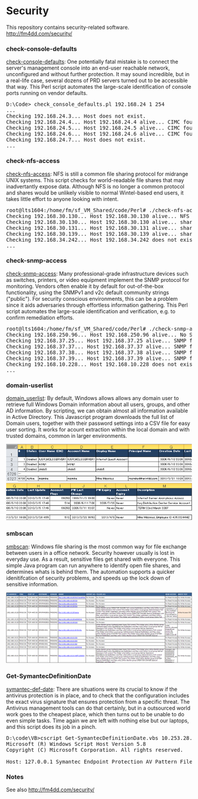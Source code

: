 # Security

This repository contains security-related software.
http://fm4dd.com/security/

### check-console-defaults

[check-console-defaults](check-console-defaults): One potentially fatal mistake is to connect the server's management console into an end-user reachable network, unconfigured and without further protection. It may sound incredible, but in a real-life case, several dozens of PRD servers turned out to be accessible that way.  This Perl script automates the large-scale identification of console ports running on vendor defaults.

<pre>D:\Code> check_console_defaults.pl 192.168.24 1 254
...
Checking 192.168.24.3... Host does not exist.
Checking 192.168.24.4... Host 192.168.24.4 alive... CIMC found! ...Default Login success!
Checking 192.168.24.5... Host 192.168.24.5 alive... CIMC found! ...Default Login success!
Checking 192.168.24.6... Host 192.168.24.6 alive... CIMC found! ...Default Login failed.
Checking 192.168.24.7... Host does not exist.
...</pre>

### check-nfs-access

[check-nfs-access](check-nfs-access): NFS is still a common file sharing protocol for midrange UNIX systems. This script checks for world-readable file shares that may inadvertantly expose data. Although NFS is no longer a common protocol and shares would be unlikely visible to normal Wintel-based end users, it takes little effort to anyone looking with intent.

<pre>root@lts1604:/home/fm/sf_VM_Shared/code/Perl# ./check-nfs-access.pl -f testiplist 
Checking 192.168.30.130... Host 192.168.30.130 alive... NFS access denied.
Checking 192.168.30.130... Host 192.168.30.130 alive... share: /export/images (everyone) share: /export/spot (everyone)
Checking 192.168.30.131... Host 192.168.30.131 alive... share: /export/images (everyone) share: /export/spot (everyone)
Checking 192.168.30.139... Host 192.168.30.139 alive... share: /export/images (everyone) share: /export/spot (everyone)
Checking 192.168.34.242... Host 192.168.34.242 does not exist.
...</pre>

### check-snmp-access

[check-snmp-access](check-snmp-access): Many professional-grade infrastructure devices such as switches, printers, or video equipment implement the SNMP protocol for monitoring. Vendors often enable it by default for out-of-the-box functionality, using the SNMPv1 and v2c default community strings ("public"). For security conscious environments, this can be a problem since it aids adversaries through effortless information gathering. This Perl script automates the large-scale identification and verification, e.g. to confirm remediation efforts.

<pre>root@lts1604:/home/fm/sf_VM_Shared/code/Perl# ./check-snmp-access.pl -f testiplist
Checking 192.168.250.96... Host 192.168.250.96 alive... No SNMP access.
Checking 192.168.37.25... Host 192.168.37.25 alive... SNMP found... Descr: Product: GW 4 FXO;SW Version: 6.00A.037.003
Checking 192.168.37.37... Host 192.168.37.37 alive... SNMP found... Descr: IBM OS/400 V7R1M0
Checking 192.168.37.38... Host 192.168.37.38 alive... SNMP found... Descr: IBM OS/400 V7R1M0
Checking 192.168.37.39... Host 192.168.37.39 alive... SNMP found... Descr: IBM OS/400 V7R1M0
Checking 192.168.10.228... Host 192.168.10.228 does not exist.
... </pre>

### domain-userlist

[domain_userlist](domain_userlist): By default, Windows allows allows any domain user to retrieve full Windows Domain information about all users, groups, and other AD information. By scripting, we can obtain almost all information available in Active Directory. This Javascript program downloads the full list of Domain users, together with their password settings into a CSV file for easy user sorting. It works for acount extraction within the local domain and with trusted domains, common in larger environments.

![](domain_userlist/images/domain-userlist-csvfile1.png)
![](domain_userlist/images/domain-userlist-csvfile2.png)

### smbscan

[smbscan](smbscan): Windows file sharing is the most common way for file exchange between users in a office network. Security however usually is lost in everyday use. As a result, sensitive files get shared with everyone. This simple Java program can run anywhere to identify open file shares, and determines whats is behind them. The automation supports a quicker idenitifcation of security problems, and speeds up the lock down of sensitive information.

![](smbscan/images/smbscan-example.png)

### Get-SymantecDefinitionDate

[symantec-def-date](symantec-def-date): There are situations were its crucial to know if the antivirus protection is in place, and to check that the configuration includes the exact virus signature that ensures protection from a specific threat. The Antivirus management tools can do that certainly, but in a outsourced world work goes to the cheapest place, which then turns out to be unable to do even simple tasks. Time again we are left with nothing else but our laptops, and this script does its job in a pinch.

<pre>D:\code\VB>cscript Get-SymantecDefinitionDate.vbs 10.253.28.102
Microsoft (R) Windows Script Host Version 5.8
Copyright (C) Microsoft Corporation. All rights reserved.

Host: 127.0.0.1 Symantec Endpoint Protection AV Pattern File Date: 2017-11-08 Revision: 6</pre>

### Notes

See also http://fm4dd.com/security/
